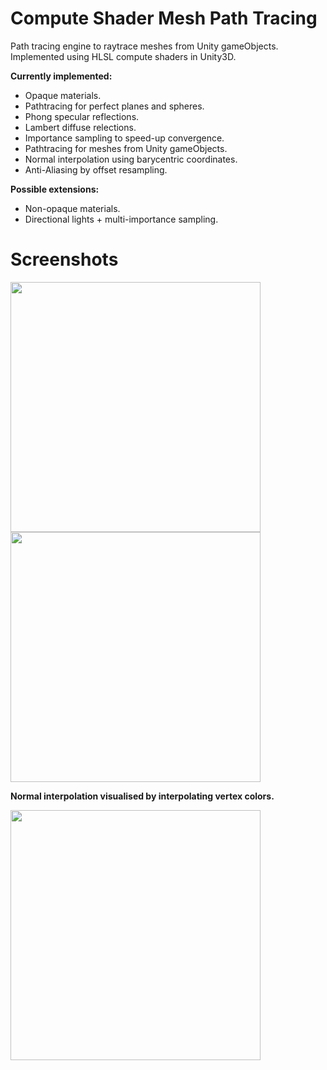 # Compute Shader Mesh Path Tracing
Path tracing engine to raytrace meshes from Unity gameObjects. Implemented using HLSL compute shaders in Unity3D.

**Currently implemented:**
- Opaque materials.
- Pathtracing for perfect planes and spheres.
- Phong specular reflections.
- Lambert diffuse relections.
- Importance sampling to speed-up convergence.
- Pathtracing for meshes from Unity gameObjects.
- Normal interpolation using barycentric coordinates.
- Anti-Aliasing by offset resampling.

**Possible extensions:**
- Non-opaque materials.
- Directional lights + multi-importance sampling.

# Screenshots

<img src="https://raw.github.com/akoreman/Compute-Shader-Mesh-Ray-Tracing/main/images/SpecReflections.PNG" width="400">  

<img src="https://raw.github.com/akoreman/Compute-Shader-Mesh-Ray-Tracing/main/images/Geometry.PNG" width="400">  

**Normal interpolation visualised by interpolating vertex colors.**


<img src="https://raw.github.com/akoreman/Compute-Shader-Mesh-Ray-Tracing/main/images/Interpolation.PNG" width="400">  
